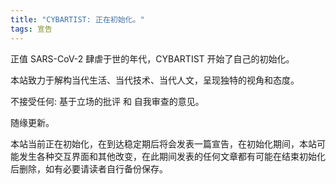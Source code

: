```yaml
---
title: "CYBARTIST: 正在初始化。"
tags: 宣告
---
```


正值 SARS-CoV-2 肆虐于世的年代，CYBARTIST 开始了自己的初始化。

<!--more-->

本站致力于解构当代生活、当代技术、当代人文，呈现独特的视角和态度。

不接受任何: 基于立场的批评 和 自我审查的意见。

随缘更新。



本站当前正在初始化，在到达稳定期后将会发表一篇宣告，在初始化期间，本站可能发生各种交互界面和其他改变，在此期间发表的任何文章都有可能在结束初始化后删除，如有必要请读者自行备份保存。

